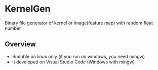 # KernelGen
Binary file generator of kernel or image(feature map) with random float number

## Overview
- Runnble on linux only (if you run on windows, you need mingw)
- It developed on Visual Studio Code (Windows with mingw)
